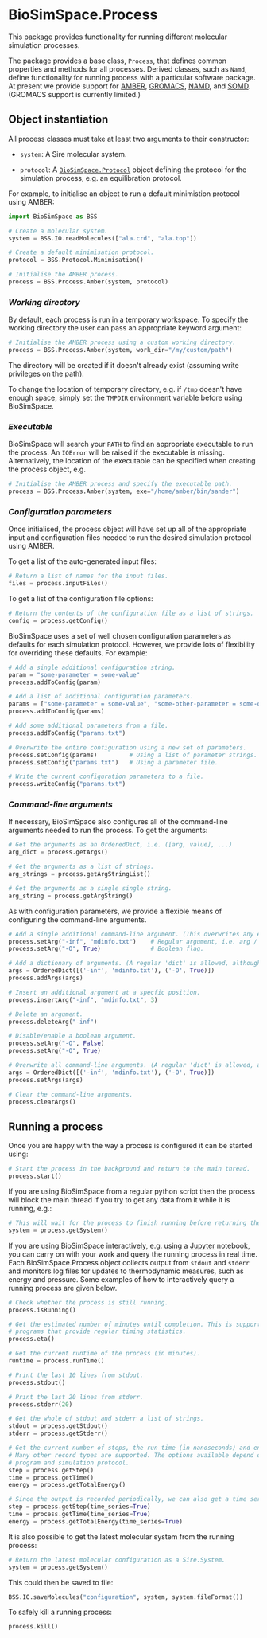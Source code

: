 # BioSimSpace.Process

This package provides functionality for running different molecular
simulation processes.

The package provides a base class, `Process`, that defines common properties
and methods for all processes. Derived classes, such as `Namd`, define
functionality for running process with a particular software package. At
present we provide support for [AMBER](http://ambermd.org),
[GROMACS](http://www.gromacs.org/), [NAMD](http://www.ks.uiuc.edu/Research/namd),
and [SOMD](https://siremol.org/tutorials/somd). (GROMACS support is
currently limited.)

## Object instantiation

All process classes must take at least two arguments to their constructor:

* `system`: A Sire molecular system.

* `protocol`: A [`BioSimSpace.Protocol`](../Protocol) object defining the
protocol for the simulation process, e.g. an equilibration protocol.

For example, to initialise an object to run a default minimistion protocol
using AMBER:

```python
import BioSimSpace as BSS

# Create a molecular system.
system = BSS.IO.readMolecules(["ala.crd", "ala.top"])

# Create a default minimisation protocol.
protocol = BSS.Protocol.Minimisation()

# Initialise the AMBER process.
process = BSS.Process.Amber(system, protocol)
```

### _Working directory_

By default, each process is run in a temporary workspace. To specify
the working directory the user can pass an appropriate keyword argument:

```python
# Initialise the AMBER process using a custom working directory.
process = BSS.Process.Amber(system, work_dir="/my/custom/path")
```

The directory will be created if it doesn't already exist (assuming write
privileges on the path).

To change the location of temporary directory, e.g. if `/tmp` doesn't have
enough space, simply set the `TMPDIR` environment variable before using
BioSimSpace.

### _Executable_

BioSimSpace will search your `PATH` to find an appropriate executable to run
the process. An `IOError` will be raised if the executable is missing.
Alternatively, the location of the executable can be specified when creating
the process object, e.g.

```python
# Initialise the AMBER process and specify the executable path.
process = BSS.Process.Amber(system, exe="/home/amber/bin/sander")
```

### _Configuration parameters_

Once initialised, the process object will have set up all of the appropriate
input and configuration files needed to run the desired simulation protocol
using AMBER.

To get a list of the auto-generated input files:

```python
# Return a list of names for the input files.
files = process.inputFiles()
```

To get a list of the configuration file options:

```python
# Return the contents of the configuration file as a list of strings.
config = process.getConfig()
```

BioSimSpace uses a set of well chosen configuration parameters as defaults for
each simulation protocol. However, we provide lots of flexibility for overriding
these defaults. For example:

```python
# Add a single additional configuration string.
param = "some-parameter = some-value"
process.addToConfig(param)

# Add a list of additional configuration parameters.
params = ["some-parameter = some-value", "some-other-parameter = some-other-value"]
process.addToConfig(params)

# Add some additional parameters from a file.
process.addToConfig("params.txt")

# Overwrite the entire configuration using a new set of parameters.
process.setConfig(params)         # Using a list of parameter strings.
process.setConfig("params.txt")   # Using a parameter file.

# Write the current configuration parameters to a file.
process.writeConfig("params.txt")
```

### _Command-line arguments_

If necessary, BioSimSpace also configures all of the command-line arguments
needed to run the process. To get the arguments:

```python
# Get the arguments as an OrderedDict, i.e. ([arg, value], ...)
arg_dict = process.getArgs()

# Get the arguments as a list of strings.
arg_strings = process.getArgStringList()

# Get the arguments as a single single string.
arg_string = process.getArgString()
```

As with configuration parameters, we provide a flexible means of configuring
the command-line arguments.

```python
# Add a single additional command-line argument. (This overwrites any existing argument with the same name.)
process.setArg("-inf", "mdinfo.txt")    # Regular argument, i.e. arg / value.
process.setArg("-O", True)              # Boolean flag.

# Add a dictionary of arguments. (A regular 'dict' is allowed, although argument ordering is lost.)
args = OrderedDict([('-inf', 'mdinfo.txt'), ('-O', True)])
process.addArgs(args)

# Insert an additional argument at a specfic position.
process.insertArg("-inf", "mdinfo.txt", 3)

# Delete an argument.
process.deleteArg("-inf")

# Disable/enable a boolean argument.
process.setArg("-O", False)
process.setArg("-O", True)

# Overwrite all command-line arguments. (A regular 'dict' is allowed, although argument ordering is lost.)
args = OrderedDict([('-inf', 'mdinfo.txt'), ('-O', True)])
process.setArgs(args)

# Clear the command-line arguments.
process.clearArgs()
```

## Running a process

Once you are happy with the way a process is configured it can be started using:

```python
# Start the process in the background and return to the main thread.
process.start()
```

If you are using BioSimSpace from a regular python script then the process will
block the main thread if you try to get any data from it while it is running, e.g.:

```python
# This will wait for the process to finish running before returning the final system.
system = process.getSystem()
```

If you are using BioSimSpace interactively, e.g. using a [Jupyter](http://jupyter.org)
notebook, you can carry on with your work and query the running process in
real time. Each BioSimSpace.Process object collects output from `stdout` and `stderr`
and monitors log files for updates to thermodynamic measures, such as energy
and pressure. Some examples of how to interactively query a running process
are given below.

```python
# Check whether the process is still running.
process.isRunning()

# Get the estimated number of minutes until completion. This is supported for all
# programs that provide regular timing statistics.
process.eta()

# Get the current runtime of the process (in minutes).
runtime = process.runTime()

# Print the last 10 lines from stdout.
process.stdout()

# Print the last 20 lines from stderr.
process.stderr(20)

# Get the whole of stdout and stderr a list of strings.
stdout = process.getStdout()
stderr = process.getStderr()

# Get the current number of steps, the run time (in nanoseconds) and energy (in kcal/mol).
# Many other record types are supported. The options available depend on the nature of the
# program and simulation protocol.
step = process.getStep()
time = process.getTime()
energy = process.getTotalEnergy()

# Since the output is recorded periodically, we can also get a time series of records.
step = process.getStep(time_series=True)
time = process.getTime(time_series=True)
energy = process.getTotalEnergy(time_series=True)
```

It is also possible to get the latest molecular system from the running process:

```python
# Return the latest molecular configuration as a Sire.System.
system = process.getSystem()
```

This could then be saved to file:

```python
BSS.IO.saveMolecules("configuration", system, system.fileFormat())
```

To safely kill a running process:

```python
process.kill()
```
